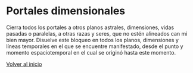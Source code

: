 # Portales dimensionales

Cierra todos los portales a otros planos astrales, dimensiones, vidas pasadas o paralelas, a otras razas y seres, que no estén alineados can mi bien mayor. Disuelve este bloqueo en todos los planos, dimensiones y líneas temporales en el que se encuentre manifestado, desde el punto y momento espaciotemporal en el cual se originó hasta este momento.

[Volver al inicio](../index.md)

